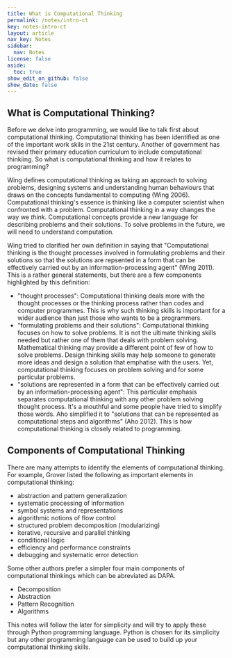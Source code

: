 ```yaml
---
title: What is Computational Thinking
permalink: /notes/intro-ct
key: notes-intro-ct
layout: article
nav_key: Notes
sidebar:
  nav: Notes
license: false
aside:
  toc: true
show_edit_on_github: false
show_date: false
---
```


## What is Computational Thinking?
Before we delve into programming, we would like to talk first about computational thinking. Computational thinking has been identified as one of the important work skils in the 21st century. Another of government has revised their primary education curriculum to include computational thinkiing. So what is computational thinking and how it relates to programming?

Wing defines computational thinking as taking an approach to solving problems, designing systems and understanding human behaviours that draws on the concepts fundamental to computing (Wing 2006). Computational thinking's essence is thinking like a computer scientist when confronted with a problem. Computational thinking in a way changes the way we *think*.  Computational concepts provide a new language for describing problems and their solutions. To solve problems in the future, we will need to understand computation. 

Wing tried to clarified her own definition in saying that "Computational thinking is the thought processes involved in formulating problems and their solutions so that the solutions are repsented in a form that can be effectively carried out by an information-processing agent" (Wing 2011).  This is a rather general statements, but there are a few components highlighted by this definition:
- "thought processes": Computational thinking deals more with the thought processes or the thinking process rather than codes and computer programmes. This is why such thinking skills is important for a wider audience than just those who wants to be a programmers.
- "formulating problems and their solutions": Computational thinking focuses on how to solve problems. It is not the ultimate thinking skills needed but rather one of them that deals with problem solving. Mathematical thinking may provide a different point of few of how to solve problems. Design thinking skills may help someone to generate more ideas and design a solution that emphatise with the users. Yet, computational thinking focuses on problem solving and for some particular problems.
- "solutions are represented in a form that can be effectively carried out by an information-processing agent": This particular emphasis separates computational thinking with any other problem solving thought process. It's a mouthful and some people have tried to simplify those words. Aho simplified it to "solutions that can be represented as computational steps and algorithms" (Aho 2012). This is how computational thinking is closely related to programming. 


## Components of Computational Thinking

There are many attempts to identify the elements of computational thinking. For example, Grover listed the following as important elements in computational thinking:
- abstraction and pattern generalization
- systematic processing of information
- symbol systems and representations
- algorithmic notions of flow control
- structured problem decomposition (modularizing)
- iterative, recursive and parallel thinking
- conditional logic
- efficiency and performance constraints
- debugging and systematic error detection

Some other authors prefer a simpler four main components of computational thinkings which can be abreviated as DAPA. 
- Decomposition
- Abstraction
- Pattern Recognition
- Algorithms

This notes will follow the later for simplicity and will try to apply these through Python programming language. Python is chosen for its simplicity but any other programming language can be used to build up your computational thinking skills. 


